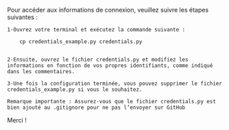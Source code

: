 Pour accéder aux informations de connexion, veuillez suivre les étapes suivantes :

    1-Ouvrez votre terminal et exécutez la commande suivante :

        cp credentials_example.py credentials.py


    2-Ensuite, ouvrez le fichier credentials.py et modifiez les informations en fonction de vos propres identifiants, comme indiqué dans les commentaires.

    3-Une fois la configuration terminée, vous pouvez supprimer le fichier credentials_example.py si vous le souhaitez.

    Remarque importante : Assurez-vous que le fichier credentials.py est bien ajouté au .gitignore pour ne pas l’envoyer sur GitHub

Merci !
